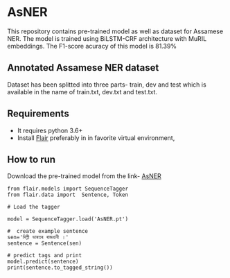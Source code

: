 # AsNER

This repository contains pre-trained model as well as dataset for Assamese NER. The model is trained using BiLSTM-CRF architecture with MuRIL embeddings. The F1-score acuracy of this model is 81.39%

## Annotated Assamese NER dataset 

Dataset has been splitted into three parts- train, dev and test which is available in the name of train.txt, dev.txt and test.txt.

## Requirements

* It requires python 3.6+
* Install [Flair](https://github.com/flairNLP/flair) preferably  in in favorite virtual environment, 


## How to run

Download the pre-trained model from the link- [AsNER](https://drive.google.com/file/d/1sqBxuujk9yOPcXkQTvONgQlP93qt0EJD/view?usp=sharing)

```
from flair.models import SequenceTagger
from flair.data import  Sentence, Token

# Load the tagger

model = SequenceTagger.load('AsNER.pt')

#  create example sentence
sen='দিল্লী ভাৰতৰ ৰাজধানী ।'
sentence = Sentence(sen)

# predict tags and print
model.predict(sentence)
print(sentence.to_tagged_string())



